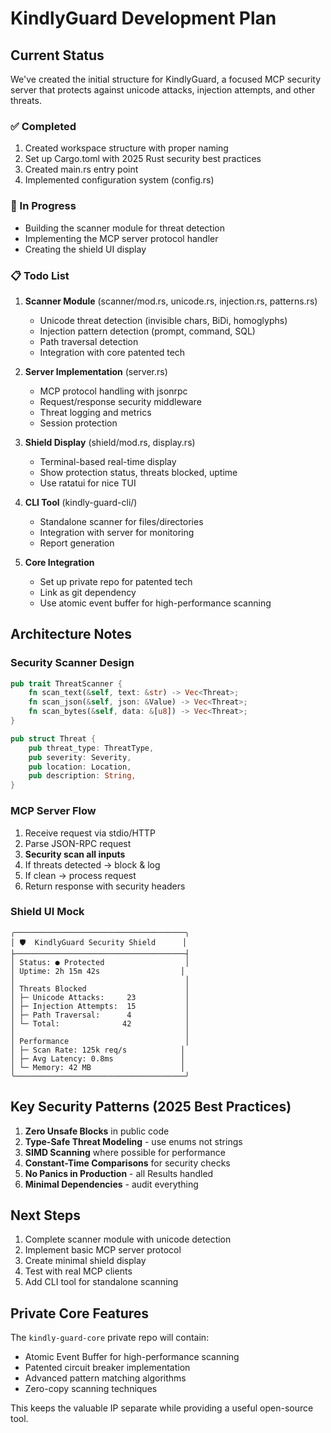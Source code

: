 # KindlyGuard Development Plan

## Current Status
We've created the initial structure for KindlyGuard, a focused MCP security server that protects against unicode attacks, injection attempts, and other threats.

### ✅ Completed
1. Created workspace structure with proper naming
2. Set up Cargo.toml with 2025 Rust security best practices
3. Created main.rs entry point
4. Implemented configuration system (config.rs)

### 🚧 In Progress
- Building the scanner module for threat detection
- Implementing the MCP server protocol handler
- Creating the shield UI display

### 📋 Todo List
1. **Scanner Module** (scanner/mod.rs, unicode.rs, injection.rs, patterns.rs)
   - Unicode threat detection (invisible chars, BiDi, homoglyphs)
   - Injection pattern detection (prompt, command, SQL)
   - Path traversal detection
   - Integration with core patented tech

2. **Server Implementation** (server.rs)
   - MCP protocol handling with jsonrpc
   - Request/response security middleware
   - Threat logging and metrics
   - Session protection

3. **Shield Display** (shield/mod.rs, display.rs)
   - Terminal-based real-time display
   - Show protection status, threats blocked, uptime
   - Use ratatui for nice TUI

4. **CLI Tool** (kindly-guard-cli/)
   - Standalone scanner for files/directories
   - Integration with server for monitoring
   - Report generation

5. **Core Integration**
   - Set up private repo for patented tech
   - Link as git dependency
   - Use atomic event buffer for high-performance scanning

## Architecture Notes

### Security Scanner Design
```rust
pub trait ThreatScanner {
    fn scan_text(&self, text: &str) -> Vec<Threat>;
    fn scan_json(&self, json: &Value) -> Vec<Threat>;
    fn scan_bytes(&self, data: &[u8]) -> Vec<Threat>;
}

pub struct Threat {
    pub threat_type: ThreatType,
    pub severity: Severity,
    pub location: Location,
    pub description: String,
}
```

### MCP Server Flow
1. Receive request via stdio/HTTP
2. Parse JSON-RPC request
3. **Security scan all inputs**
4. If threats detected → block & log
5. If clean → process request
6. Return response with security headers

### Shield UI Mock
```
╭──────────────────────────────────────╮
│ 🛡️  KindlyGuard Security Shield      │
├──────────────────────────────────────┤
│ Status: ● Protected                  │
│ Uptime: 2h 15m 42s                  │
│                                      │
│ Threats Blocked                      │
│ ├─ Unicode Attacks:     23           │
│ ├─ Injection Attempts:  15           │
│ ├─ Path Traversal:      4            │
│ └─ Total:              42            │
│                                      │
│ Performance                          │
│ ├─ Scan Rate: 125k req/s            │
│ ├─ Avg Latency: 0.8ms               │
│ └─ Memory: 42 MB                    │
╰──────────────────────────────────────╯
```

## Key Security Patterns (2025 Best Practices)

1. **Zero Unsafe Blocks** in public code
2. **Type-Safe Threat Modeling** - use enums not strings
3. **SIMD Scanning** where possible for performance
4. **Constant-Time Comparisons** for security checks
5. **No Panics in Production** - all Results handled
6. **Minimal Dependencies** - audit everything

## Next Steps
1. Complete scanner module with unicode detection
2. Implement basic MCP server protocol
3. Create minimal shield display
4. Test with real MCP clients
5. Add CLI tool for standalone scanning

## Private Core Features
The `kindly-guard-core` private repo will contain:
- Atomic Event Buffer for high-performance scanning
- Patented circuit breaker implementation
- Advanced pattern matching algorithms
- Zero-copy scanning techniques

This keeps the valuable IP separate while providing a useful open-source tool.
